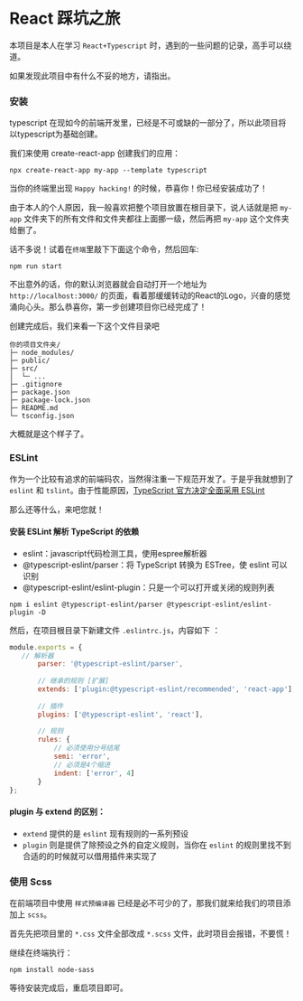 # React 踩坑之旅

本项目是本人在学习 `React+Typescript` 时，遇到的一些问题的记录，高手可以绕道。

如果发现此项目中有什么不妥的地方，请指出。

### 安装

typescript 在现如今的前端开发里，已经是不可或缺的一部分了，所以此项目将以typescript为基础创建。

我们来使用 create-react-app 创建我们的应用：

```
npx create-react-app my-app --template typescript
```

当你的终端里出现 `Happy hacking!` 的时候，恭喜你！你已经安装成功了！

由于本人的个人原因，我一般喜欢把整个项目放置在根目录下，说人话就是把 `my-app` 文件夹下的所有文件和文件夹都往上面挪一级，然后再把 `my-app` 这个文件夹给删了。

话不多说！试着在`终端`里敲下下面这个命令，然后回车:

```
npm run start
```

不出意外的话，你的默认浏览器就会自动打开一个地址为 `http://localhost:3000/` 的页面，看着那缓缓转动的React的Logo，兴奋的感觉涌向心头。那么恭喜你，第一步创建项目你已经完成了！

创建完成后，我们来看一下这个文件目录吧

```text
你的项目文件夹/
├─ node_modules/
├─ public/
├─ src/
│  └─ ...
├─ .gitignore
├─ package.json
├─ package-lock.json
├─ README.md
└─ tsconfig.json
```

大概就是这个样子了。

### ESLint

作为一个比较有追求的前端码农，当然得注重一下规范开发了。于是乎我就想到了 `eslint` 和 `tslint`。由于性能原因，[TypeScript 官方决定全面采用 ESLint](https://eslint.org/blog/2019/01/future-typescript-eslint#top)

那么还等什么，来吧您就！

#### 安装 ESLint 解析 TypeScript 的依赖

- eslint：javascript代码检测工具，使用espree解析器
- @typescript-eslint/parser：将 TypeScript 转换为 ESTree，使 eslint 可以识别
- @typescript-eslint/eslint-plugin：只是一个可以打开或关闭的规则列表

```
npm i eslint @typescript-eslint/parser @typescript-eslint/eslint-plugin -D
```

然后，在项目根目录下新建文件 `.eslintrc.js`，内容如下 ：

```js
module.exports = {
   // 解析器
       parser: '@typescript-eslint/parser',
   
       // 继承的规则 [扩展]
       extends: ['plugin:@typescript-eslint/recommended', 'react-app'],
   
       // 插件
       plugins: ['@typescript-eslint', 'react'],
   
       // 规则
       rules: {
           // 必须使用分号结尾
           semi: 'error',
           // 必须是4个缩进
           indent: ['error', 4]
       }
};
```

#### plugin 与 extend 的区别：

- `extend` 提供的是 `eslint` 现有规则的一系列预设
- `plugin` 则是提供了除预设之外的自定义规则，当你在 `eslint` 的规则里找不到合适的的时候就可以借用插件来实现了

### 使用 Scss

在前端项目中使用 `样式预编译器` 已经是必不可少的了，那我们就来给我们的项目添加上 `scss`。

首先先把项目里的 `*.css` 文件全部改成 `*.scss` 文件，此时项目会报错，不要慌！

继续在终端执行：

```
npm install node-sass
```
等待安装完成后，重启项目即可。
























